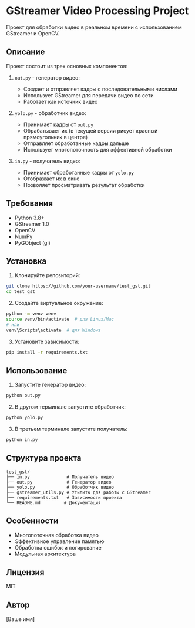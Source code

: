 # GStreamer Video Processing Project

Проект для обработки видео в реальном времени с использованием GStreamer и OpenCV.

## Описание

Проект состоит из трех основных компонентов:

1. `out.py` - генератор видео:
   - Создает и отправляет кадры с последовательными числами
   - Использует GStreamer для передачи видео по сети
   - Работает как источник видео

2. `yolo.py` - обработчик видео:
   - Принимает кадры от `out.py`
   - Обрабатывает их (в текущей версии рисует красный прямоугольник в центре)
   - Отправляет обработанные кадры дальше
   - Использует многопоточность для эффективной обработки

3. `in.py` - получатель видео:
   - Принимает обработанные кадры от `yolo.py`
   - Отображает их в окне
   - Позволяет просматривать результат обработки

## Требования

- Python 3.8+
- GStreamer 1.0
- OpenCV
- NumPy
- PyGObject (gi)

## Установка

1. Клонируйте репозиторий:
```bash
git clone https://github.com/your-username/test_gst.git
cd test_gst
```

2. Создайте виртуальное окружение:
```bash
python -m venv venv
source venv/bin/activate  # для Linux/Mac
# или
venv\Scripts\activate  # для Windows
```

3. Установите зависимости:
```bash
pip install -r requirements.txt
```

## Использование

1. Запустите генератор видео:
```bash
python out.py
```

2. В другом терминале запустите обработчик:
```bash
python yolo.py
```

3. В третьем терминале запустите получатель:
```bash
python in.py
```

## Структура проекта

```
test_gst/
├── in.py              # Получатель видео
├── out.py             # Генератор видео
├── yolo.py            # Обработчик видео
├── gstreamer_utils.py # Утилиты для работы с GStreamer
├── requirements.txt   # Зависимости проекта
└── README.md         # Документация
```

## Особенности

- Многопоточная обработка видео
- Эффективное управление памятью
- Обработка ошибок и логирование
- Модульная архитектура

## Лицензия

MIT

## Автор

[Ваше имя]
